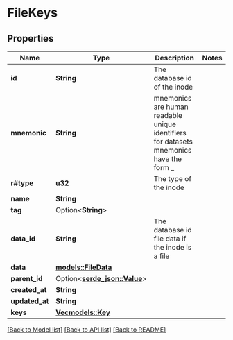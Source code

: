 # FileKeys

## Properties

Name | Type | Description | Notes
------------ | ------------- | ------------- | -------------
**id** | **String** | The database id of the inode | 
**mnemonic** | **String** | mnemonics are human readable unique identifiers for datasets mnemonics have the form <random adjective>_<random first name> | 
**r#type** | **u32** | The type of the inode | 
**name** | **String** |  | 
**tag** | Option<**String**> |  | 
**data_id** | **String** | The database id file data if the inode is a file | 
**data** | [**models::FileData**](FileData.md) |  | 
**parent_id** | Option<[**serde_json::Value**](.md)> |  | 
**created_at** | **String** |  | 
**updated_at** | **String** |  | 
**keys** | [**Vec<models::Key>**](Key.md) |  | 

[[Back to Model list]](../README.md#documentation-for-models) [[Back to API list]](../README.md#documentation-for-api-endpoints) [[Back to README]](../README.md)


